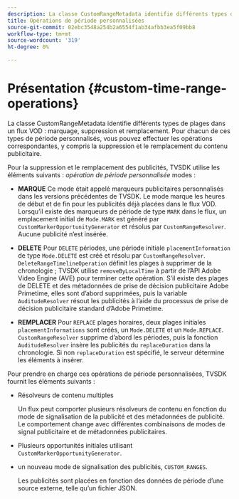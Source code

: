 ```yaml
---
description: La classe CustomRangeMetadata identifie différents types de plages temporelles dans un flux VOD, que vous marquez, supprimez ou remplacez. Pour chacun de ces types de période personnalisés, vous pouvez effectuer les opérations correspondantes, y compris la suppression et le remplacement du contenu publicitaire.
title: Opérations de période personnalisées
source-git-commit: 02ebc3548a254b2a6554f1ab34afbb3ea5f09bb8
workflow-type: tm+mt
source-wordcount: '319'
ht-degree: 0%

---
```


# Présentation {#custom-time-range-operations}

La classe CustomRangeMetadata identifie différents types de plages dans un flux VOD : marquage, suppression et remplacement. Pour chacun de ces types de période personnalisés, vous pouvez effectuer les opérations correspondantes, y compris la suppression et le remplacement du contenu publicitaire.

<!--<a id="section_1323C0BAC259424C85A6ACFB48FE77EC"></a>-->

Pour la suppression et le remplacement des publicités, TVSDK utilise les éléments suivants : *opération de période personnalisée* modes :

* **MARQUE** Ce mode était appelé marqueurs publicitaires personnalisés dans les versions précédentes de TVSDK. Le mode marque les heures de début et de fin pour les publicités déjà placées dans le flux VOD. Lorsqu’il existe des marqueurs de période de type `MARK` dans le flux, un emplacement initial de `Mode.MARK` est généré par `CustomMarkerOpportunityGenerator` et résolus par `CustomRangeResolver`. Aucune publicité n’est insérée.

* **DELETE** Pour `DELETE` périodes, une période initiale `placementInformation` de type `Mode.DELETE` est créé et résolu par `CustomRangeResolver`. `DeleteRangeTimelineOperation` définit les plages à supprimer de la chronologie ; TVSDK utilise `removeByLocalTime` à partir de l’API Adobe Video Engine (AVE) pour terminer cette opération. S’il existe des plages de DELETE et des métadonnées de prise de décision publicitaire Adobe Primetime, elles sont d’abord supprimées, puis la variable `AuditudeResolver` résout les publicités à l’aide du processus de prise de décision publicitaire standard d’Adobe Primetime.

* **REMPLACER** Pour `REPLACE` plages horaires, deux plages initiales `placementInformations` sont créés, un `Mode.DELETE` et un `Mode.REPLACE`. `CustomRangeResolver` supprime d’abord les périodes, puis la fonction `AuditudeResolver` insère les publicités du `replaceDuration` dans la chronologie. Si non `replaceDuration` est spécifié, le serveur détermine les éléments à insérer.

Pour prendre en charge ces opérations de période personnalisées, TVSDK fournit les éléments suivants :

* Résolveurs de contenu multiples

  Un flux peut comporter plusieurs résolveurs de contenu en fonction du mode de signalisation de la publicité et des métadonnées de publicité. Le comportement change avec différentes combinaisons de modes de signal publicitaire et de métadonnées publicitaires.
* Plusieurs opportunités initiales utilisant `CustomMarkerOpportunityGenerator`.
* un nouveau mode de signalisation des publicités, `CUSTOM_RANGES`.

  Les publicités sont placées en fonction des données de période d’une source externe, telle qu’un fichier JSON.
